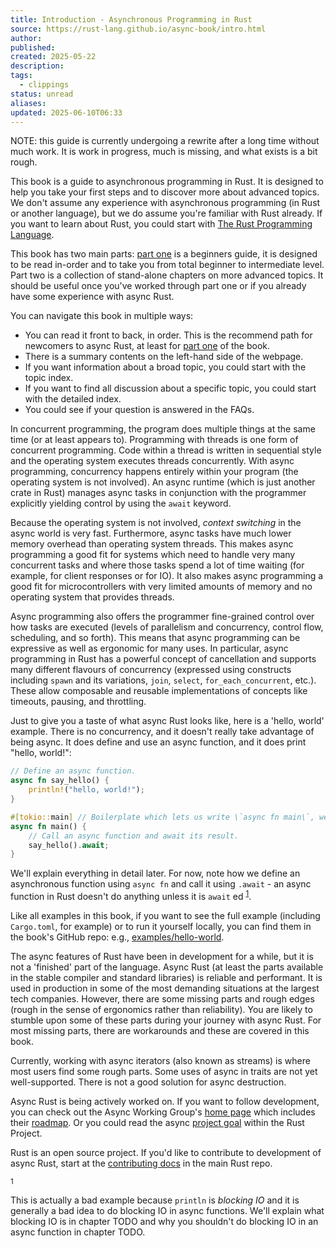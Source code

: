 ```yaml
---
title: Introduction - Asynchronous Programming in Rust
source: https://rust-lang.github.io/async-book/intro.html
author: 
published: 
created: 2025-05-22
description: 
tags:
  - clippings
status: unread
aliases: 
updated: 2025-06-10T06:33
---
```

NOTE: this guide is currently undergoing a rewrite after a long time without much work. It is work in progress, much is missing, and what exists is a bit rough.

This book is a guide to asynchronous programming in Rust. It is designed to help you take your first steps and to discover more about advanced topics. We don't assume any experience with asynchronous programming (in Rust or another language), but we do assume you're familiar with Rust already. If you want to learn about Rust, you could start with [The Rust Programming Language](https://doc.rust-lang.org/stable/book/).

This book has two main parts: [part one](https://rust-lang.github.io/async-book/part-guide/intro.html) is a beginners guide, it is designed to be read in-order and to take you from total beginner to intermediate level. Part two is a collection of stand-alone chapters on more advanced topics. It should be useful once you've worked through part one or if you already have some experience with async Rust.

You can navigate this book in multiple ways:

- You can read it front to back, in order. This is the recommend path for newcomers to async Rust, at least for [part one](https://rust-lang.github.io/async-book/part-guide/intro.html) of the book.
- There is a summary contents on the left-hand side of the webpage.
- If you want information about a broad topic, you could start with the topic index.
- If you want to find all discussion about a specific topic, you could start with the detailed index.
- You could see if your question is answered in the FAQs.

In concurrent programming, the program does multiple things at the same time (or at least appears to). Programming with threads is one form of concurrent programming. Code within a thread is written in sequential style and the operating system executes threads concurrently. With async programming, concurrency happens entirely within your program (the operating system is not involved). An async runtime (which is just another crate in Rust) manages async tasks in conjunction with the programmer explicitly yielding control by using the `await` keyword.

Because the operating system is not involved, *context switching* in the async world is very fast. Furthermore, async tasks have much lower memory overhead than operating system threads. This makes async programming a good fit for systems which need to handle very many concurrent tasks and where those tasks spend a lot of time waiting (for example, for client responses or for IO). It also makes async programming a good fit for microcontrollers with very limited amounts of memory and no operating system that provides threads.

Async programming also offers the programmer fine-grained control over how tasks are executed (levels of parallelism and concurrency, control flow, scheduling, and so forth). This means that async programming can be expressive as well as ergonomic for many uses. In particular, async programming in Rust has a powerful concept of cancellation and supports many different flavours of concurrency (expressed using constructs including `spawn` and its variations, `join`, `select`, `for_each_concurrent`, etc.). These allow composable and reusable implementations of concepts like timeouts, pausing, and throttling.

Just to give you a taste of what async Rust looks like, here is a 'hello, world' example. There is no concurrency, and it doesn't really take advantage of being async. It does define and use an async function, and it does print "hello, world!":

```rust
// Define an async function.
async fn say_hello() {
    println!("hello, world!");
}

#[tokio::main] // Boilerplate which lets us write \`async fn main\`, we'll explain it later.
async fn main() {
    // Call an async function and await its result.
    say_hello().await;
}
```

We'll explain everything in detail later. For now, note how we define an asynchronous function using `async fn` and call it using `.await` - an async function in Rust doesn't do anything unless it is `await` ed <sup><a href="https://rust-lang.github.io/async-book/#blocking">1</a></sup>.

Like all examples in this book, if you want to see the full example (including `Cargo.toml`, for example) or to run it yourself locally, you can find them in the book's GitHub repo: e.g., [examples/hello-world](https://github.com/rust-lang/async-book/tree/master/examples/hello-world).

The async features of Rust have been in development for a while, but it is not a 'finished' part of the language. Async Rust (at least the parts available in the stable compiler and standard libraries) is reliable and performant. It is used in production in some of the most demanding situations at the largest tech companies. However, there are some missing parts and rough edges (rough in the sense of ergonomics rather than reliability). You are likely to stumble upon some of these parts during your journey with async Rust. For most missing parts, there are workarounds and these are covered in this book.

Currently, working with async iterators (also known as streams) is where most users find some rough parts. Some uses of async in traits are not yet well-supported. There is not a good solution for async destruction.

Async Rust is being actively worked on. If you want to follow development, you can check out the Async Working Group's [home page](https://rust-lang.github.io/wg-async/meetings.html) which includes their [roadmap](https://rust-lang.github.io/wg-async/vision/roadmap.html). Or you could read the async [project goal](https://github.com/rust-lang/rust-project-goals/issues/105) within the Rust Project.

Rust is an open source project. If you'd like to contribute to development of async Rust, start at the [contributing docs](https://github.com/rust-lang/rust/blob/master/CONTRIBUTING.md) in the main Rust repo.

<sup>1</sup>

This is actually a bad example because `println` is *blocking IO* and it is generally a bad idea to do blocking IO in async functions. We'll explain what blocking IO is in chapter TODO and why you shouldn't do blocking IO in an async function in chapter TODO.